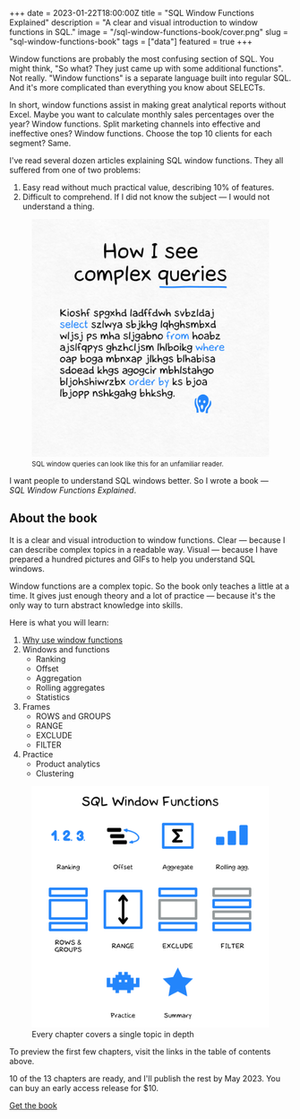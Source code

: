 +++
date = 2023-01-22T18:00:00Z
title = "SQL Window Functions Explained"
description = "A clear and visual introduction to window functions in SQL."
image = "/sql-window-functions-book/cover.png"
slug = "sql-window-functions-book"
tags = ["data"]
featured = true
+++

Window functions are probably the most confusing section of SQL. You might think, "So what? They just came up with some additional functions". Not really. "Window functions" is a separate language built into regular SQL. And it's more complicated than everything you know about SELECTs.

In short, window functions assist in making great analytical reports without Excel. Maybe you want to calculate monthly sales percentages over the year? Window functions. Split marketing channels into effective and ineffective ones? Window functions. Choose the top 10 clients for each segment? Same.

<div class="row">
<div class="col-xs-12 col-sm-8">
    <p>I've read several dozen articles explaining SQL window functions. They all suffered from one of two problems:</p>
    <ol>
        <li>Easy read without much practical value, describing 10% of features.</li>
        <li>Difficult to comprehend. If I did not know the subject — I would not understand a thing.</li>
    </ol>
</div>
<div class="col-xs-12 col-sm-4">
    <figure>
        <img src="queries.png" alt="How I see complex queries" class="img-bordered-thin"/>
        <figcaption>
            <small>SQL window queries can look like this for an unfamiliar reader.</small>
        </figcaption>
    </figure>
</div>
</div>

I want people to understand SQL windows better. So I wrote a book — _SQL Window Functions Explained_.

## About the book

It is a clear and visual introduction to window functions. Clear — because I can describe complex topics in a readable way. Visual — because I have prepared a hundred pictures and GIFs to help you understand SQL windows.

Window functions are a complex topic. So the book only teaches a little at a time. It gives just enough theory and a lot of practice — because it's the only way to turn abstract knowledge into skills.

Here is what you will learn:

<div class="row">
<div class="col-xs-12 col-sm-6">
<ol>
    <li><a href="/why-use-sql-window-functions">Why use window functions</a></li>
    <li>Windows and functions
        <ul>
            <li>Ranking</li>
            <li>Offset</li>
            <li>Aggregation</li>
            <li>Rolling aggregates</li>
            <li>Statistics</li>
        </ul>
    </li>
    <li>Frames
        <ul>
            <li>ROWS and GROUPS</li>
            <li>RANGE</li>
            <li>EXCLUDE</li>
            <li>FILTER</li>
        </ul>
    </li>
    <li>Practice
        <ul>
            <li>Product analytics</li>
            <li>Clustering</li>
        </ul>
    </li>
</ol>
</div>
<div class="col-xs-12 col-sm-6">
    <figure>
        <img src="poster.png" alt="Book poster" class="img-bordered-thin"/>
        <figcaption>Every chapter covers a single topic in depth</figcaption>
    </figure>
</div>
</div>

To preview the first few chapters, visit the links in the table of contents above.

10 of the 13 chapters are ready, and I'll publish the rest by May 2023. You can buy an early access release for $10.

<p>
    <a class="button" href="https://antonz.gumroad.com/l/sql-windows">
        Get the book
    </a>
</p>
